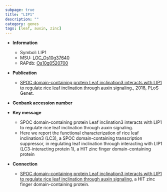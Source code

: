 ```yaml
---
subpage: true
title: "LIP1"
description: ""
category: genes
tags: [leaf, auxin, zinc]
---
```


* **Information**  
    + Symbol: LIP1  
    + MSU: [LOC_Os10g37640](http://rice.plantbiology.msu.edu/cgi-bin/ORF_infopage.cgi?orf=LOC_Os10g37640)  
    + RAPdb: [Os10g0520700](http://rapdb.dna.affrc.go.jp/viewer/gbrowse_details/irgsp1?name=Os10g0520700)  

* **Publication**  
    + [SPOC domain-containing protein Leaf inclination3 interacts with LIP1 to regulate rice leaf inclination through auxin signaling.](http://www.ncbi.nlm.nih.gov/pubmed?term=SPOC+domain-containing+protein+Leaf+inclination3+interacts+with+LIP1+to+regulate+rice+leaf+inclination+through+auxin+signaling.%5BTitle%5D), 2018, PLoS Genet.

* **Genbank accession number**  

* **Key message**  
    + SPOC domain-containing protein Leaf inclination3 interacts with LIP1 to regulate rice leaf inclination through auxin signaling.
    + Here we report the functional characterization of rice leaf inclination3 (LC3), a SPOC domain-containing transcription suppressor, in regulating leaf inclination through interacting with LIP1 (LC3-interacting protein 1), a HIT zinc finger domain-containing protein

* **Connection**  
    + [SPOC domain-containing protein Leaf inclination3 interacts with LIP1 to regulate  rice leaf inclination through auxin signaling](LC3-interacting+protein+1), a HIT zinc finger domain-containing protein.



